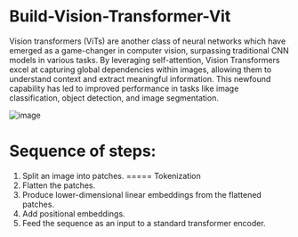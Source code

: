 # Build-Vision-Transformer-Vit

Vision transformers (ViTs) are another class of neural networks which have emerged as a game-changer in computer vision, surpassing traditional CNN models in various tasks. By leveraging self-attention, Vision Transformers excel at capturing global dependencies within images, allowing them to understand context and extract meaningful information. This newfound capability has led to improved performance in tasks like image classification, object detection, and image segmentation.

![image](https://github.com/SaadElDine/Build-Vision-Transformer-Vit/assets/113860522/48760809-d67e-4e7e-9f33-78af270f426e)

# Sequence of steps:
1. Split an image into patches. ===== Tokenization
2. Flatten the patches.
3. Produce lower-dimensional linear embeddings from the flattened patches.
4. Add positional embeddings.
5. Feed the sequence as an input to a standard transformer encoder.
